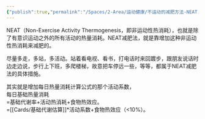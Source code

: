 ```yaml
---
{"publish":true,"permalink":"/Spaces/2-Area/运动健康/不运动的减肥方法-NEAT.md","title":"不运动的减肥方法-NEAT","created":"2022-12-05","modified":"2023-03-14","published":"2025-07-12T18:35:41.414+08:00","cssclasses":""}
---
```



NEAT（Non-Exercise Activity Thermogenesis，即非运动性热消耗），也就是除了有意识运动之外的所有活动的热量消耗。NEAT减肥法，就是靠增加这种非运动性热消耗来减肥的。

尽量多走，多站，多活动。站着看电视、看书，打电话时来回踱步，跟朋友说话时边走边说，步行上下班，多爬楼梯，故意把车停远一些，等等，都属于NEAT减肥法的具体措施。

其实就是增加每日热量消耗计算公式的那个活动系数，  
每日基础热量消耗  
=基础代谢率+活动热消耗+食物热效应。  
=[[Cards/基础代谢估算]]\*活动系数+食物热效应（<10%）。
